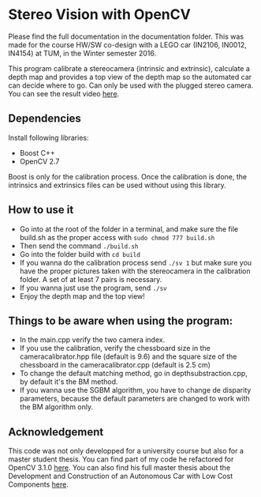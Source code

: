 
# Stereo Vision with OpenCV

Please find the full documentation in the documentation folder. This was made for the course HW/SW co-design with a LEGO car (IN2106, IN0012, IN4154) at TUM, in the Winter semester 2016.

This program calibrate a stereocamera (intrinsic and extrinsic), calculate a depth map and provides a top view of the depth map so the automated car can decide where to go. Can only be used with the plugged stereo camera. You can see the result video [here](https://youtu.be/H497a5wq_IY).

## Dependencies

Install following libraries: 
- Boost C++
- OpenCV 2.7

Boost is only for the calibration process. Once the calibration is done, the intrinsics and extrinsics files can be used without using this library.

## How to use it

- Go into at the root of the folder in a terminal, and make sure the file build.sh as the proper access with ```sudo chmod 777 build.sh```
- Then send the command ```./build.sh```
- Go into the folder build with ```cd build```
- If you wanna do the calibration process send ```./sv 1``` but make sure you have the proper pictures taken with the stereocamera in the calibration folder. A set of at least 7 pairs is necessary.
- If you wanna just use the program, send ```./sv```
- Enjoy the depth map and the top view!

## Things to be aware when using the program:

- In the main.cpp verify the two camera index.
- If you use the calibration, verify the chessboard size in the cameracalibrator.hpp file (default is 9.6) and the square size of the chessboard in the cameracalibrator.cpp (default is 2.5 cm)
- To change the default matching method, go in depthsubstraction.cpp, by default it's the BM method.
- If you wanna use the SGBM algorithm, you have to change de disparity parameters, because the default parameters are changed to work with the BM algorithm only.

## Acknowledgement

This code was not only developped for a university course but also for a master student thesis. You can find part of my code he refactored for OpenCV 3.1.0 [here](https://github.com/ModelCar/Collision-Avoidance). You can also find his full master thesis about the Development and Construction of an Autonomous Car with Low Cost Components [here](http://wwwknoll.in.tum.de/pub/Main/Hub/Developmen.pdf).
